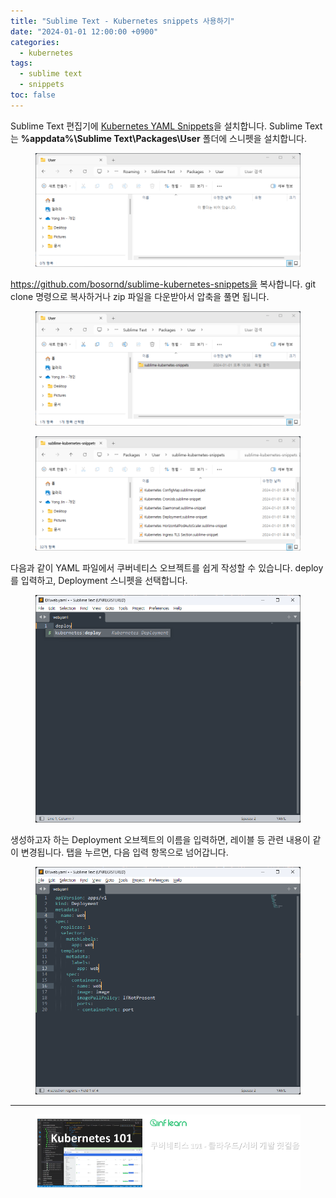 ```yaml
---
title: "Sublime Text - Kubernetes snippets 사용하기"
date: "2024-01-01 12:00:00 +0900"
categories:
  - kubernetes
tags:
  - sublime text
  - snippets
toc: false
---
```

Sublime Text 편집기에 [Kubernetes YAML Snippets](https://github.com/bosornd/sublime-kubernetes-snippets)을 설치합니다.
Sublime Text는 <b>%appdata%\Sublime Text\Packages\User</b> 폴더에 스니펫을 설치합니다.

<figure>
  <a href="/assets/images/snippets/sublime1.png">
  <img src="/assets/images/snippets/sublime1.png" alt="Sublime Text 확장 폴더"></a>
</figure>

https://github.com/bosornd/sublime-kubernetes-snippets을 복사합니다. git clone 명령으로 복사하거나 zip 파일을 다운받아서 압축을 풀면 됩니다.

<figure>
  <a href="/assets/images/snippets/sublime2.png">
  <img src="/assets/images/snippets/sublime2.png" alt="Sublime Text 스니펫 설치"></a>
</figure>
<figure>
  <a href="/assets/images/snippets/sublime3.png">
  <img src="/assets/images/snippets/sublime3.png" alt="Sublime Text 스니펫 설치"></a>
</figure>

다음과 같이 YAML 파일에서 쿠버네티스 오브젝트를 쉽게 작성할 수 있습니다. deploy를 입력하고, Deployment 스니펫을 선택합니다.

<figure>
  <a href="/assets/images/snippets/sublime - example1.png">
  <img src="/assets/images/snippets/sublime - example1.png" alt="스니펫 사용 예제"></a>
</figure>

생성하고자 하는 Deployment 오브젝트의 이름을 입력하면, 레이블 등 관련 내용이 같이 변경됩니다. 탭을 누르면, 다음 입력 항목으로 넘어갑니다.

<figure>
  <a href="/assets/images/snippets/sublime - example2.png">
  <img src="/assets/images/snippets/sublime - example2.png" alt="스니펫 사용 예제"></a>
</figure>

---

<figure>
  <a href="https://inf.run/1zjZ">
  <img src="/assets/images/k8s-beyond/kub101-ad.png" style="background-color:#43487C"
     alt="인프런 - 쿠버네티스 101 - 클라우드/서버 개발 첫걸음"></a>
</figure>

